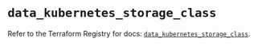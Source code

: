 # `data_kubernetes_storage_class`

Refer to the Terraform Registry for docs: [`data_kubernetes_storage_class`](https://registry.terraform.io/providers/hashicorp/kubernetes/2.35.1/docs/data-sources/storage_class).
